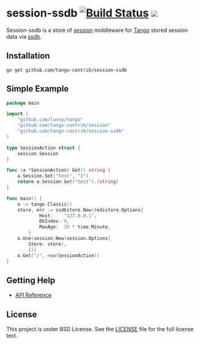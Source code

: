 session-ssdb [![Build Status](https://drone.io/github.com/tango-contrib/session-ssdb/status.png)](https://drone.io/github.com/tango-contrib/session-ssdb/latest) [![](http://gocover.io/_badge/github.com/tango-contrib/session-redis)](http://gocover.io/github.com/tango-contrib/session-ssdb)
======

Session-ssdb is a store of [session](https://github.com/tango-contrib/session) middleware for [Tango](https://github.com/lunny/tango) stored session data via [ssdb](http://ssdb.io).

## Installation

    go get github.com/tango-contrib/session-ssdb

## Simple Example

```Go
package main

import (
    "github.com/lunny/tango"
    "github.com/tango-contrib/session"
    "github.com/tango-contrib/session-ssdb"
)

type SessionAction struct {
    session.Session
}

func (a *SessionAction) Get() string {
    a.Session.Set("test", "1")
    return a.Session.Get("test").(string)
}

func main() {
    o := tango.Classic()
    store, err := ssdbstore.New(redistore.Options{
            Host:    "127.0.0.1",
            DbIndex: 0,
            MaxAge:  30 * time.Minute,
        }
    o.Use(session.New(session.Options{
        Store: store),
        }))
    o.Get("/", new(SessionAction))
}
```

## Getting Help

- [API Reference](https://gowalker.org/github.com/tango-contrib/session-ssdb)

## License

This project is under BSD License. See the [LICENSE](LICENSE) file for the full license text.
